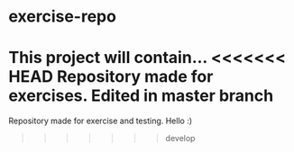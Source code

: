 # exercise-repo
This project will contain...
<<<<<<< HEAD
Repository made for exercises.
Edited in master branch
=======
Repository made for exercise and testing.
Hello :)
>>>>>>> develop
